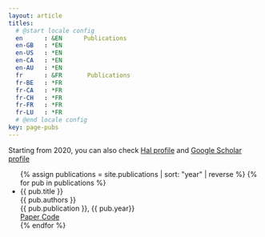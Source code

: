 ```yaml
---
layout: article
titles:
  # @start locale config
  en      : &EN      Publications
  en-GB   : *EN
  en-US   : *EN
  en-CA   : *EN
  en-AU   : *EN
  fr      : &FR       Publications
  fr-BE   : *FR
  fr-CA   : *FR
  fr-CH   : *FR
  fr-FR   : *FR
  fr-LU   : *FR
  # @end locale config
key: page-pubs
---
```

Starting from 2020, you can also check [Hal profile](https://hal.science/search/index/q/*/authIdHal_s/hoel-le-capitaine) and [Google Scholar profile](https://scholar.google.com/citations?user=JadlFKYAAAAJ&hl=en)
<ul>
{% assign publications = site.publications | sort: "year" | reverse %}
{% for pub in publications %}
<li>
<div class="pubitem">
  <div class="pubtitle">{{ pub.title }}</div>
  <div class="pubauthors">{{ pub.authors }}</div>
  <div class="pubinfo">{{ pub.publication }}, {{ pub.year}}</div>
  <div class="publink"> <a href="{{pub.doi}}"><i class="far fa-file-pdf"></i> Paper </a><a href="{{pub.doi}}"><i class="far fa-file-code"></i> Code</a></div>
</div>
</li>
{% endfor %}
</ul>